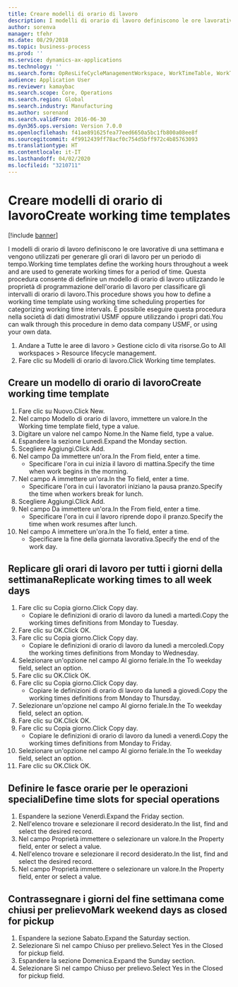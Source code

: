 ```yaml
---
title: Creare modelli di orario di lavoro
description: I modelli di orario di lavoro definiscono le ore lavorative di una settimana e vengono utilizzati per generare gli orari di lavoro per un periodo di tempo.
author: sorenva
manager: tfehr
ms.date: 08/29/2018
ms.topic: business-process
ms.prod: ''
ms.service: dynamics-ax-applications
ms.technology: ''
ms.search.form: OpResLifeCycleManagementWorkspace, WorkTimeTable, WorkTimeCopyDayDialog
audience: Application User
ms.reviewer: kamaybac
ms.search.scope: Core, Operations
ms.search.region: Global
ms.search.industry: Manufacturing
ms.author: sorenand
ms.search.validFrom: 2016-06-30
ms.dyn365.ops.version: Version 7.0.0
ms.openlocfilehash: f41ae891625fea77eed6650a5bc1fb800a08ee8f
ms.sourcegitcommit: 4f9912439ff78acf0c754d5bff972c4b85763093
ms.translationtype: HT
ms.contentlocale: it-IT
ms.lasthandoff: 04/02/2020
ms.locfileid: "3210711"
---
```

# <a name="create-working-time-templates"></a><span data-ttu-id="95d35-103">Creare modelli di orario di lavoro</span><span class="sxs-lookup"><span data-stu-id="95d35-103">Create working time templates</span></span>

[!include [banner](../../includes/banner.md)]

<span data-ttu-id="95d35-104">I modelli di orario di lavoro definiscono le ore lavorative di una settimana e vengono utilizzati per generare gli orari di lavoro per un periodo di tempo.</span><span class="sxs-lookup"><span data-stu-id="95d35-104">Working time templates define the working hours throughout a week and are used to generate working times for a period of time.</span></span> <span data-ttu-id="95d35-105">Questa procedura consente di definire un modello di orario di lavoro utilizzando le proprietà di programmazione dell'orario di lavoro per classificare gli intervalli di orario di lavoro.</span><span class="sxs-lookup"><span data-stu-id="95d35-105">This procedure shows you how to define a working time template using working time scheduling properties for categorizing working time intervals.</span></span> <span data-ttu-id="95d35-106">È possibile eseguire questa procedura nella società di dati dimostrativi USMF oppure utilizzando i propri dati.</span><span class="sxs-lookup"><span data-stu-id="95d35-106">You can walk through this procedure in demo data company USMF, or using your own data.</span></span>

1. <span data-ttu-id="95d35-107">Andare a Tutte le aree di lavoro > Gestione ciclo di vita risorse.</span><span class="sxs-lookup"><span data-stu-id="95d35-107">Go to All workspaces > Resource lifecycle management.</span></span>
2. <span data-ttu-id="95d35-108">Fare clic su Modelli di orario di lavoro.</span><span class="sxs-lookup"><span data-stu-id="95d35-108">Click Working time templates.</span></span>

## <a name="create-working-time-template"></a><span data-ttu-id="95d35-109">Creare un modello di orario di lavoro</span><span class="sxs-lookup"><span data-stu-id="95d35-109">Create working time template</span></span>
1. <span data-ttu-id="95d35-110">Fare clic su Nuovo.</span><span class="sxs-lookup"><span data-stu-id="95d35-110">Click New.</span></span>
2. <span data-ttu-id="95d35-111">Nel campo Modello di orario di lavoro, immettere un valore.</span><span class="sxs-lookup"><span data-stu-id="95d35-111">In the Working time template field, type a value.</span></span>
3. <span data-ttu-id="95d35-112">Digitare un valore nel campo Nome.</span><span class="sxs-lookup"><span data-stu-id="95d35-112">In the Name field, type a value.</span></span>
4. <span data-ttu-id="95d35-113">Espandere la sezione Lunedì.</span><span class="sxs-lookup"><span data-stu-id="95d35-113">Expand the Monday section.</span></span>
5. <span data-ttu-id="95d35-114">Scegliere Aggiungi.</span><span class="sxs-lookup"><span data-stu-id="95d35-114">Click Add.</span></span>
6. <span data-ttu-id="95d35-115">Nel campo Da immettere un'ora.</span><span class="sxs-lookup"><span data-stu-id="95d35-115">In the From field, enter a time.</span></span>
    * <span data-ttu-id="95d35-116">Specificare l'ora in cui inizia il lavoro di mattina.</span><span class="sxs-lookup"><span data-stu-id="95d35-116">Specify the time when work begins in the morning.</span></span>  
7. <span data-ttu-id="95d35-117">Nel campo A immettere un'ora.</span><span class="sxs-lookup"><span data-stu-id="95d35-117">In the To field, enter a time.</span></span>
    * <span data-ttu-id="95d35-118">Specificare l'ora in cui i lavoratori iniziano la pausa pranzo.</span><span class="sxs-lookup"><span data-stu-id="95d35-118">Specify the time when workers break for lunch.</span></span>  
8. <span data-ttu-id="95d35-119">Scegliere Aggiungi.</span><span class="sxs-lookup"><span data-stu-id="95d35-119">Click Add.</span></span>
9. <span data-ttu-id="95d35-120">Nel campo Da immettere un'ora.</span><span class="sxs-lookup"><span data-stu-id="95d35-120">In the From field, enter a time.</span></span>
    * <span data-ttu-id="95d35-121">Specificare l'ora in cui il lavoro riprende dopo il pranzo.</span><span class="sxs-lookup"><span data-stu-id="95d35-121">Specify the time when work resumes after lunch.</span></span>  
10. <span data-ttu-id="95d35-122">Nel campo A immettere un'ora.</span><span class="sxs-lookup"><span data-stu-id="95d35-122">In the To field, enter a time.</span></span>
    * <span data-ttu-id="95d35-123">Specificare la fine della giornata lavorativa.</span><span class="sxs-lookup"><span data-stu-id="95d35-123">Specify the end of the work day.</span></span>  

## <a name="replicate-working-times-to-all-week-days"></a><span data-ttu-id="95d35-124">Replicare gli orari di lavoro per tutti i giorni della settimana</span><span class="sxs-lookup"><span data-stu-id="95d35-124">Replicate working times to all week days</span></span>
1. <span data-ttu-id="95d35-125">Fare clic su Copia giorno.</span><span class="sxs-lookup"><span data-stu-id="95d35-125">Click Copy day.</span></span>
    * <span data-ttu-id="95d35-126">Copiare le definizioni di orario di lavoro da lunedì a martedì.</span><span class="sxs-lookup"><span data-stu-id="95d35-126">Copy the working times definitions from Monday to Tuesday.</span></span>  
2. <span data-ttu-id="95d35-127">Fare clic su OK.</span><span class="sxs-lookup"><span data-stu-id="95d35-127">Click OK.</span></span>
3. <span data-ttu-id="95d35-128">Fare clic su Copia giorno.</span><span class="sxs-lookup"><span data-stu-id="95d35-128">Click Copy day.</span></span>
    * <span data-ttu-id="95d35-129">Copiare le definizioni di orario di lavoro da lunedì a mercoledì.</span><span class="sxs-lookup"><span data-stu-id="95d35-129">Copy the working times definitions from Monday to Wednesday.</span></span>  
4. <span data-ttu-id="95d35-130">Selezionare un'opzione nel campo Al giorno feriale.</span><span class="sxs-lookup"><span data-stu-id="95d35-130">In the To weekday field, select an option.</span></span>
5. <span data-ttu-id="95d35-131">Fare clic su OK.</span><span class="sxs-lookup"><span data-stu-id="95d35-131">Click OK.</span></span>
6. <span data-ttu-id="95d35-132">Fare clic su Copia giorno.</span><span class="sxs-lookup"><span data-stu-id="95d35-132">Click Copy day.</span></span>
    * <span data-ttu-id="95d35-133">Copiare le definizioni di orario di lavoro da lunedì a giovedì.</span><span class="sxs-lookup"><span data-stu-id="95d35-133">Copy the working times definitions from Monday to Thursday.</span></span>  
7. <span data-ttu-id="95d35-134">Selezionare un'opzione nel campo Al giorno feriale.</span><span class="sxs-lookup"><span data-stu-id="95d35-134">In the To weekday field, select an option.</span></span>
8. <span data-ttu-id="95d35-135">Fare clic su OK.</span><span class="sxs-lookup"><span data-stu-id="95d35-135">Click OK.</span></span>
9. <span data-ttu-id="95d35-136">Fare clic su Copia giorno.</span><span class="sxs-lookup"><span data-stu-id="95d35-136">Click Copy day.</span></span>
    * <span data-ttu-id="95d35-137">Copiare le definizioni di orario di lavoro da lunedì a venerdì.</span><span class="sxs-lookup"><span data-stu-id="95d35-137">Copy the working times definitions from Monday to Friday.</span></span>  
10. <span data-ttu-id="95d35-138">Selezionare un'opzione nel campo Al giorno feriale.</span><span class="sxs-lookup"><span data-stu-id="95d35-138">In the To weekday field, select an option.</span></span>
11. <span data-ttu-id="95d35-139">Fare clic su OK.</span><span class="sxs-lookup"><span data-stu-id="95d35-139">Click OK.</span></span>

## <a name="define-time-slots-for-special-operations"></a><span data-ttu-id="95d35-140">Definire le fasce orarie per le operazioni speciali</span><span class="sxs-lookup"><span data-stu-id="95d35-140">Define time slots for special operations</span></span>
1. <span data-ttu-id="95d35-141">Espandere la sezione Venerdì.</span><span class="sxs-lookup"><span data-stu-id="95d35-141">Expand the Friday section.</span></span>
2. <span data-ttu-id="95d35-142">Nell'elenco trovare e selezionare il record desiderato.</span><span class="sxs-lookup"><span data-stu-id="95d35-142">In the list, find and select the desired record.</span></span>
3. <span data-ttu-id="95d35-143">Nel campo Proprietà immettere o selezionare un valore.</span><span class="sxs-lookup"><span data-stu-id="95d35-143">In the Property field, enter or select a value.</span></span>
4. <span data-ttu-id="95d35-144">Nell'elenco trovare e selezionare il record desiderato.</span><span class="sxs-lookup"><span data-stu-id="95d35-144">In the list, find and select the desired record.</span></span>
5. <span data-ttu-id="95d35-145">Nel campo Proprietà immettere o selezionare un valore.</span><span class="sxs-lookup"><span data-stu-id="95d35-145">In the Property field, enter or select a value.</span></span>

## <a name="mark-weekend-days-as-closed-for-pickup"></a><span data-ttu-id="95d35-146">Contrassegnare i giorni del fine settimana come chiusi per prelievo</span><span class="sxs-lookup"><span data-stu-id="95d35-146">Mark weekend days as closed for pickup</span></span>
1. <span data-ttu-id="95d35-147">Espandere la sezione Sabato.</span><span class="sxs-lookup"><span data-stu-id="95d35-147">Expand the Saturday section.</span></span>
2. <span data-ttu-id="95d35-148">Selezionare Sì nel campo Chiuso per prelievo.</span><span class="sxs-lookup"><span data-stu-id="95d35-148">Select Yes in the Closed for pickup field.</span></span>
3. <span data-ttu-id="95d35-149">Espandere la sezione Domenica.</span><span class="sxs-lookup"><span data-stu-id="95d35-149">Expand the Sunday section.</span></span>
4. <span data-ttu-id="95d35-150">Selezionare Sì nel campo Chiuso per prelievo.</span><span class="sxs-lookup"><span data-stu-id="95d35-150">Select Yes in the Closed for pickup field.</span></span>

